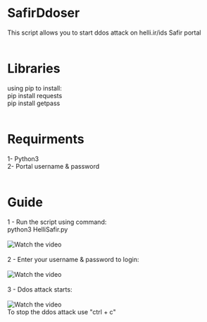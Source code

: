 # SafirDdoser
This script allows you to start ddos attack on helli.ir/ids Safir portal
<br><br>
# Libraries
using pip to install:
<br>
pip install requests
<br>
pip install getpass
<br><br>
# Requirments
1- Python3
<br>
2- Portal username & password
<br><br>
# Guide
1 - Run the script using command:
<br>
python3 HelliSafir.py
<br><br>
![Watch the video](http://s13.picofile.com/file/8399367200/shot1.png)
<br><br>
2 - Enter your username & password to login:
<br><br>
![Watch the video](http://s13.picofile.com/file/8399367300/shot2.png)
<br><br>
3 - Ddos attack starts:
<br><br>
![Watch the video](http://s13.picofile.com/file/8399367392/shot3.png)
<br>
To stop the ddos attack use "ctrl + c"
<br>
